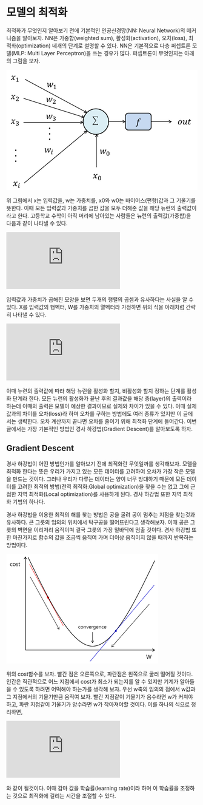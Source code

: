 # 모델의 최적화
최적화가 무엇인지 알아보기 전에 기본적인 인공신경망(NN: Neural Network)의 메커니즘을 알아보자. NN은 가중합(weighted sum), 활성화(activation), 오차(loss), 최적화(optimization) 네개의 단계로 설명할 수 있다.
NN은 기본적으로 다층 퍼셉트론 모델(MLP: Multi Layer Perceptron)을 쓰는 경우가 많다. 퍼셉트론이 무엇인지는 아래의 그림을 보자.

![퍼셉트론](./img/perceptron.png)

위 그림에서 x는 입력값을, w는 가중치를, x0와 w0는 바이어스(편향)값과 그 기울기를 뜻한다. 이때 모든 입력값과 가중치를 곱한 값을 모두 더해준 값을 해당 뉴런의 출력값이라고 한다. 고등학교 수학이 아직 머리에 남아있는 사람들은 뉴런의 출력값(가중합)을 다음과 같이 나타낼 수 있다.

![eq](https://latex.codecogs.com/gif.latex?%5Clarge%20output%3D%28%5Csum_%7Bk%3D1%7D%5E%7Bi%7Dx_k%20%5Ccdot%20w_k%29&plus;x_0%20%5Ccdot%20w_0)

입력값과 가중치가 곱해진 모양을 보면 두개의 행렬의 곱셈과 유사하다는 사실을 알 수 있다. X를 입력값의 행벡터, W를 가중치의 열벡터라 가정하면 위의 식을 아래처럼 간략히 나타낼 수 있다.

![eq](https://latex.codecogs.com/gif.latex?%5Clarge%20output%3D%28X%20%5Ccdot%20W%29&plus;b)

이때 뉴련의 출력값에 따라 해당 뉴런을 활성화 할지, 비활성화 할지 정하는 단계를 활성화 단계라 한다. 모든 뉴런의 활성화가 끝난 후의 결과값을 해당 층(layer)의 출력이라 하는데 이때의 출력은 모델이 예상한 결과이므로 실제와 차이가 있을 수 있다. 이때 실제 값과의 차이를 오차(loss)라 하며 오차를 구하는 방법에도 여러 종류가 있지만 이 글에서는 생략한다. 오차 계산까지 끝나면 오차를 줄이기 위해 최적화 단계에 들어간다. 이번 글에서는 가장 기본적인 방법인 경사 하강법(Gradient Descent)를 알아보도록 하자.

## Gradient Descent
경사 하강법이 어떤 방법인가를 알아보기 전에 최적화란 무엇일까를 생각해보자. 모델을 최적화 한다는 뜻은 우리가 가지고 있는 모든 데이터를 고려하여 오차가 가장 작은 모델을 만드는 것이다. 그러나 우리가 다루는 데이터는 양이 너무 방대하기 때문에 모든 데이터를 고려한 최적의 방법(전역 최적화:Global optimization)을 찾을 수는 없고 그에 근접한 지역 최적화(Local optimization)를 사용하게 된다. 경사 하강법 또한 지역 최적화 기법의 하나다.

경사 하강법을 이용한 최적의 해를 찾는 방법은 공을 굴려 공이 멈추는 지점을 찾는것과 유사하다. 큰 그릇의 임의의 위치에서 탁구공을 떨어뜨린다고 생각해보자. 이때 공은 그릇의 벽면을 이리저리 움직이며 결국 그릇의 가장 밑바닥에 멈출 것이다. 경사 하강법 또한 마찬가지로 함수의 값을 조금씩 움직여 가며 더이상 움직이지 않을 때까지 반복하는 방법이다.

![Gradient Descent](./img/GD.png)

위의 cost함수를 보자. 빨간 점은 오른쪽으로, 파란점은 왼쪽으로 굴러 떨어질 것이다. 인간은 직관적으로 어느 지점에서 cost가 최소가 되는지를 알 수 있지만 기계가 알아들을 수 있도록 하려면 어떡해야 하는가를 생각해 보자. 
우선 w축의 임의의 점에서 w값과 그 지점에서의 기울기만큼 움직여 보자. 빨간 지점같이 기울기가 음수라면 w가 커져야 하고, 파란 지점같이 기울기가 양수라면 w가 작아져야할 것이다. 이를 하나의 식으로 정리하면,

![equation](https://latex.codecogs.com/gif.latex?%5Clarge%20w_%7Bnew%7D%3Dw-%5Cfrac%7B%5Cmathrm%7Bd%7D%20%7D%7B%5Cmathrm%7Bd%7D%20w%7Dcost%28w%29)

와 같이 될것이다. 이때 감마 값을 학습률(learning rate)이라 하며 이 학습률을 조정하는 것으로 최적화에 걸리는 시간을 조절할 수 있다.
